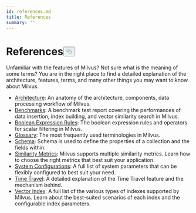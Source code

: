 ```yaml
---
id: references.md
title: References
summary: ''
---
```

<h1 id="References" class="common-anchor-header">References<button data-href="#References" class="anchor-icon" translate="no">
      <svg translate="no"
        aria-hidden="true"
        focusable="false"
        height="20"
        version="1.1"
        viewBox="0 0 16 16"
        width="16"
      >
        <path
          fill="#0092E4"
          fill-rule="evenodd"
          d="M4 9h1v1H4c-1.5 0-3-1.69-3-3.5S2.55 3 4 3h4c1.45 0 3 1.69 3 3.5 0 1.41-.91 2.72-2 3.25V8.59c.58-.45 1-1.27 1-2.09C10 5.22 8.98 4 8 4H4c-.98 0-2 1.22-2 2.5S3 9 4 9zm9-3h-1v1h1c1 0 2 1.22 2 2.5S13.98 12 13 12H9c-.98 0-2-1.22-2-2.5 0-.83.42-1.64 1-2.09V6.25c-1.09.53-2 1.84-2 3.25C6 11.31 7.55 13 9 13h4c1.45 0 3-1.69 3-3.5S14.5 6 13 6z"
        ></path>
      </svg>
    </button></h1><p>Unfamiliar with the features of Milvus? Not sure what is the meaning of some terms? You are in the right place to find a detailed explanation of the architecture, features, terms, and many other things you may want to know about Milvus.</p>
<ul>
<li><a href="/docs/zh/architecture.md">Architecture</a>: An anatomy of the architecture, components, data processing workflow of Milvus.</li>
<li><a href="/docs/zh/benchmark.md">Benchmarks</a>: A benchmark test report covering the performances of data insertion, index building, and vector similarity search in Milvus.</li>
<li><a href="/docs/zh/boolean.md">Boolean Expression Rules</a>: The boolean expression rules and operators for scalar filtering in Milvus.</li>
<li><a href="/docs/zh/glossary.md">Glossary</a>: The most frequently used terminologies in Milvus.</li>
<li><a href="/docs/zh/schema.md">Schema</a>: Schema is used to define the properties of a collection and the fields within.</li>
<li><a href="/docs/zh/metric.md">Similarity Metrics</a>: Milvus supports multiple similarity metrics. Learn how to choose the right metrics that best suit your application.</li>
<li><a href="/docs/zh/system_configuration.md">System Configurations</a>: A full list of system parameters that can be flexibly configured to best suit your need.</li>
<li><a href="/docs/zh/timetravel_ref.md">Time Travel</a>: A detailed explanation of the Time Travel feature and the mechanism behind.</li>
<li><a href="/docs/zh/index.md">Vector Index</a>: A full list of the various types of indexes supported by Milvus. Learn about the best-suited scenarios of each index and the configurable index parameters.</li>
</ul>
